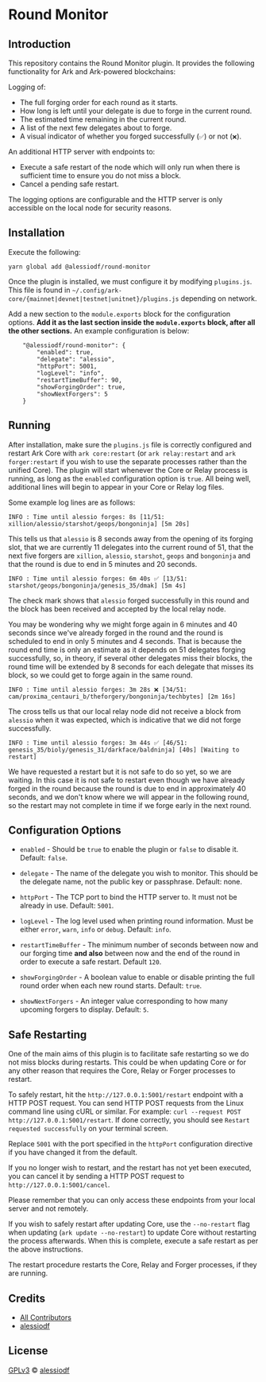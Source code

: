 # Round Monitor

## Introduction

This repository contains the Round Monitor plugin. It provides the following functionality for Ark and Ark-powered blockchains:

Logging of:
- The full forging order for each round as it starts.
- How long is left until your delegate is due to forge in the current round.
- The estimated time remaining in the current round.
- A list of the next few delegates about to forge.
- A visual indicator of whether you forged successfully (`✅`) or not (`❌`).

An additional HTTP server with endpoints to:
- Execute a safe restart of the node which will only run when there is sufficient time to ensure you do not miss a block.
- Cancel a pending safe restart.

The logging options are configurable and the HTTP server is only accessible on the local node for security reasons.

## Installation

Execute the following:

```yarn global add @alessiodf/round-monitor```

Once the plugin is installed, we must configure it by modifying `plugins.js`. This file is found in `~/.config/ark-core/{mainnet|devnet|testnet|unitnet}/plugins.js` depending on network.

Add a new section to the `module.exports` block for the configuration options. **Add it as the last section inside the `module.exports` block, after all the other sections.** An example configuration is below:

```
    "@alessiodf/round-monitor": {
        "enabled": true,
        "delegate": "alessio",
        "httpPort": 5001,
        "logLevel": "info",
        "restartTimeBuffer": 90,
        "showForgingOrder": true,
        "showNextForgers": 5
    }
```

## Running

After installation, make sure the `plugins.js` file is correctly configured and restart Ark Core with `ark core:restart` (or `ark relay:restart` and `ark forger:restart` if you wish to use the separate processes rather than the unified Core). The plugin will start whenever the Core or Relay process is running, as long as the `enabled` configuration option is `true`. All being well, additional lines will begin to appear in your Core or Relay log files.

Some example log lines are as follows:

```INFO : Time until alessio forges: 8s [11/51: xillion/alessio/starshot/geops/bongoninja] [5m 20s]```

This tells us that `alessio` is 8 seconds away from the opening of its forging slot, that we are currently 11 delegates into the current round of 51, that the next five forgers are `xillion`, `alessio`, `starshot`, `geops` and `bongoninja` and that the round is due to end in 5 minutes and 20 seconds.

```INFO : Time until alessio forges: 6m 40s ✅ [13/51: starshot/geops/bongoninja/genesis_35/dmak] [5m 4s]```

The check mark shows that `alessio` forged successfully in this round and the block has been received and accepted by the local relay node.

You may be wondering why we might forge again in 6 minutes and 40 seconds since we've already forged in the round and the round is scheduled to end in only 5 minutes and 4 seconds. That is because the round end time is only an estimate as it depends on 51 delegates forging successfully, so, in theory, if several other delegates miss their blocks, the round time will be extended by 8 seconds for each delegate that misses its block, so we could get to forge again in the same round.

```INFO : Time until alessio forges: 3m 28s ❌ [34/51: cam/proxima_centauri_b/theforgery/bongoninja/techbytes] [2m 16s]```

The cross tells us that our local relay node did not receive a block from `alessio` when it was expected, which is indicative that we did not forge successfully.

```INFO : Time until alessio forges: 3m 44s ✅ [46/51: genesis_35/bioly/genesis_31/darkface/baldninja] [40s] [Waiting to restart]```

We have requested a restart but it is not safe to do so yet, so we are waiting. In this case it is not safe to restart even though we have already forged in the round because the round is due to end in approximately 40 seconds, and we don't know where we will appear in the following round, so the restart may not complete in time if we forge early in the next round.

## Configuration Options

- `enabled` - Should be `true` to enable the plugin or `false` to disable it. Default: `false`.

- `delegate` - The name of the delegate you wish to monitor. This should be the delegate name, not the public key or passphrase. Default: none.

- `httpPort` - The TCP port to bind the HTTP server to. It must not be already in use. Default: `5001`.

- `logLevel` - The log level used when printing round information. Must be either `error`, `warn`, `info` or `debug`. Default: `info`.

- `restartTimeBuffer` - The minimum number of seconds between now and our forging time **and also** between now and the end of the round in order to execute a safe restart. Default `120`.

- `showForgingOrder` - A boolean value to enable or disable printing the full round order when each new round starts. Default: `true`.

- `showNextForgers` - An integer value corresponding to how many upcoming forgers to display. Default: `5`.

## Safe Restarting

One of the main aims of this plugin is to facilitate safe restarting so we do not miss blocks during restarts. This could be when updating Core or for any other reason that requires the Core, Relay or Forger processes to restart.

To safely restart, hit the `http://127.0.0.1:5001/restart` endpoint with a HTTP POST request. You can send HTTP POST requests from the Linux command line using cURL or similar. For example: `curl --request POST http://127.0.0.1:5001/restart`. If done correctly, you should see `Restart requested successfully` on your terminal screen.

Replace `5001` with the port specified in the `httpPort` configuration directive if you have changed it from the default.

If you no longer wish to restart, and the restart has not yet been executed, you can cancel it by sending a HTTP POST request to `http://127.0.0.1:5001/cancel`.

Please remember that you can only access these endpoints from your local server and not remotely.

If you wish to safely restart after updating Core, use the `--no-restart` flag when updating (`ark update --no-restart`) to update Core without restarting the process afterwards. When this is complete, execute a safe restart as per the above instructions.

The restart procedure restarts the Core, Relay and Forger processes, if they are running.

## Credits

-   [All Contributors](../../contributors)
-   [alessiodf](https://github.com/alessiodf)

## License

[GPLv3](LICENSE) © [alessiodf](https://github.com/alessiodf)
